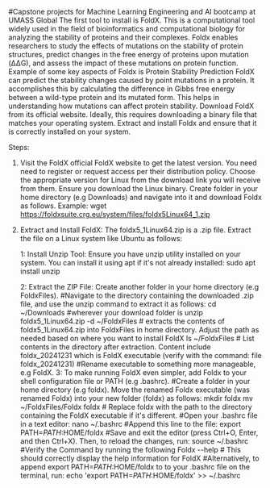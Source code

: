 #Capstone projects for Machine Learning Engineering and AI bootcamp at UMASS Global
The first tool to install is FoldX. This is a computational tool widely used in the field of bioinformatics and computational biology for analyzing the stability of proteins and their complexes. 
Foldx enables researchers to study the effects of mutations on the stability of protein structures, predict changes in the free energy of proteins upon mutation (ΔΔG), and assess the impact of 
these mutations on protein function. 
Example of some key aspects of Foldx is Protein Stability Prediction
FoldX can predict the stability changes caused by point mutations in a protein. 
It accomplishes this by calculating the difference in Gibbs free energy between a wild-type protein and its mutated form.
This helps in understanding how mutations can affect protein stability.
Download FoldX from its official website. Ideally, this requires downloading a binary file that matches your operating system.
Extract and install Foldx and ensure that it is correctly installed on your system. 

Steps:
1) Visit the FoldX official FoldX website to get the latest version. You need need to register or request access per their distribution policy.
Choose the appropriate version for Linux from the download link you will receive from them. Ensure you download the Linux binary. Create folder in your home directory (e.g Downloads) and navigate into it and download Foldx as follows.
Example: wget https://foldxsuite.crg.eu/system/files/foldx5Linux64_1.zip

2) Extract and Install FoldX:
The foldx5_1Linux64.zip is a .zip file. Extract the file on a Linux system like Ubuntu as follows:

      1: Install Unzip Tool: Ensure you have unzip utility installed on your system. You can install it using apt if it's not already installed:
          sudo apt install unzip
   
      2: Extract the ZIP File: Create another folder in your home directory (e.g FoldxFiles).
         #Navigate to the directory containing the downloaded .zip file, and use the unzip command to extract it as follows:
         cd ~/Downloads  #wherever your download folder is
         unzip foldx5_1Linux64.zip -d ~/FoldxFiles # extracts the contents of foldx5_1Linux64.zip into FoldxFiles in home directory. Adjust the path as needed based on where you want to install FoldX
         ls ~/FoldxFiles # List contents in the directory after extraction. Content include foldx_20241231 which is FoldX executable (verify with the command: file foldx_20241231)
         #Rename executable to something more manageable, e.g FoldX.
      3: To make running FoldX even simpler, add Foldx to your shell configuration file or PATH (e.g .bashrc).
         #Create a folder in your home directory (e.g foldx). Move the renamed Foldx executable (was renamed Foldx) into your new folder (foldx) as follows:
         mkdir foldx
         mv ~/FoldxFiles/Foldx foldx # Replace foldx with the path to the directory containing the FoldX executable if it's different.
         #Open your .bashrc file in a text editor:
         nano ~/.bashrc
         #Append this line to the file:
         export PATH=$PATH:$HOME/foldx
         #Save and exit the editor (press Ctrl+O, Enter, and then Ctrl+X). Then, to reload the changes, run:
         source ~/.bashrc
         #Verify the Command by running the following
         Foldx --help # This should correctly display the help information for FoldX
         #Alternatively, to append export PATH=$PATH:$HOME/foldx to to your .bashrc file on the terminal, run:
          echo 'export PATH=$PATH:$HOME/foldx' >> ~/.bashrc
         

